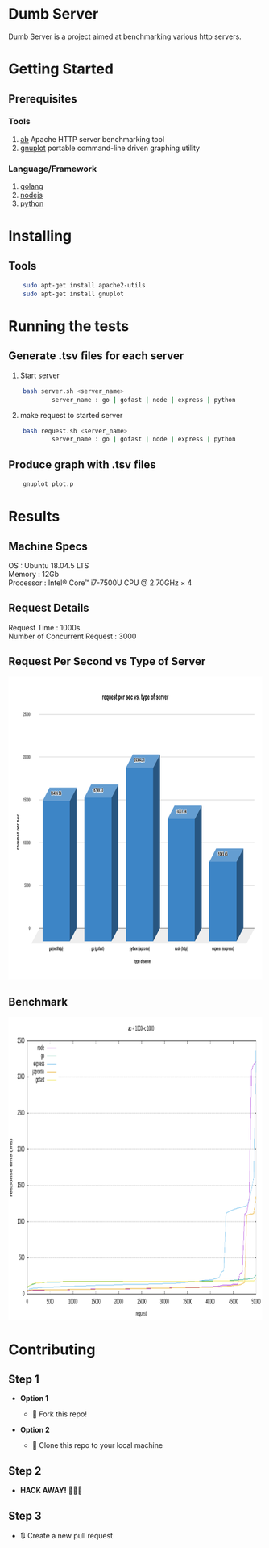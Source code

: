 # Dumb Server
Dumb Server is a project aimed at benchmarking various http servers.
# Getting Started
## Prerequisites
### Tools
1. [ab](https://httpd.apache.org/docs/2.4/programs/ab.html) Apache HTTP server benchmarking tool
2. [gnuplot](http://www.gnuplot.info/) portable command-line driven graphing utility
### Language/Framework
1. [golang](https://golang.org/) 
2. [nodejs](https://nodejs.org/en/)
3. [python](https://www.python.org/)
# Installing
## Tools
```bash
    sudo apt-get install apache2-utils
    sudo apt-get install gnuplot
```
# Running the tests
## Generate .tsv files for each server

1. Start server
```bash
    bash server.sh <server_name>
            server_name : go | gofast | node | express | python
```
2. make request to started server
```bash
    bash request.sh <server_name>
            server_name : go | gofast | node | express | python
```
## Produce graph with .tsv files
```bash
    gnuplot plot.p
```

# Results
## Machine Specs
OS : Ubuntu 18.04.5 LTS<br>
Memory : 12Gb<br>
Processor : Intel® Core™ i7-7500U CPU @ 2.70GHz × 4<br>

## Request Details
Request Time : 1000s<br>
Number of Concurrent Request : 3000<br>

## Request Per Second vs Type of Server
<img src="src/rps.png" width="1200" height="600" />

## Benchmark
<img src="src/benchmark.png" width="1200" height="600" />

# Contributing
## Step 1

- **Option 1**
    - 🍴 Fork this repo!

- **Option 2**
    - 👯 Clone this repo to your local machine 

## Step 2

- **HACK AWAY!** 🔨🔨🔨

## Step 3

- 🔃 Create a new pull request
